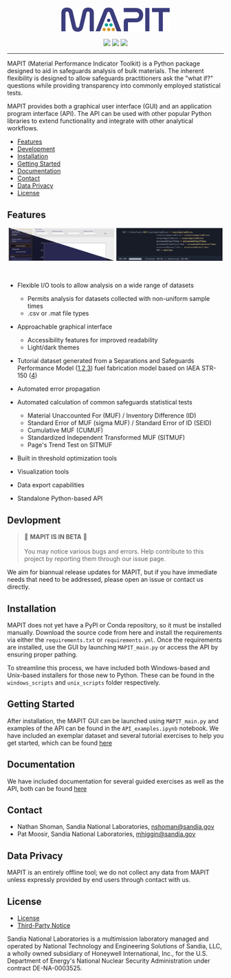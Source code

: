 <p align="center">
  <img src="./docs_v2/codeAssets/logo_small.png" width="50%"/>
</p>



<p align="center">
  <img src="https://img.shields.io/badge/platform-linux--64%20|%20win--64%20|%20macos--64-blue?style=plastic" />
  <img src="https://img.shields.io/badge/python-3.9-blue?style=plastic" />
  <img src="https://img.shields.io/badge/license-GPL-green?style=plastic)](https://www.gnu.org/licenses/gpl-3.0.en.html" />
</p>



--- 

MAPIT (Material Performance Indicator Toolkit) is a Python package designed to aid in safeguards analysis of bulk materials. The inherent flexibility is designed to allow safeguards practitioners ask the "what if?" questions while providing transparency into commonly employed statistical tests. 

MAPIT provides both a graphical user interface (GUI) and an application program interface (API). The API can be used with other popular Python libraries to extend functionality and integrate with other analytical workflows. 



* [Features](#features)
* [Development](#devlopment)
* [Installation](#installation)
* [Getting Started](#getting-started)
* [Documentation](#documentation)
* [Contact](#contact)
* [Data Privacy](#data-privacy)
* [License](#license)


## Features

<p align="center">
  <img src="./docs_v2/codeAssets/MAPIT_split3.png" width="49%"/>
  <img src="./docs_v2/codeAssets/mapit_api_ex.png" width="49%"/>
</p>


<br>

* Flexible I/O tools to allow analysis on a wide range of datasets
  * Permits analysis for datasets collected with non-uniform sample times
  * .csv or .mat file types

* Approachable graphical interface
  * Accessibility features for improved readability
  * Light/dark themes




* Tutorial dataset generated from a Separations and Safeguards Performance Model ([1](https://www.osti.gov/biblio/1375573-integration-sspm-stage-mpact-virtual-facility-distributed-test-bed),[2](https://www.osti.gov/biblio/1646073-separations-safeguards-performance-model-sspm-capabilities-application-integration),[3](https://www.osti.gov/biblio/1476138-bulk-handling-facility-modeling-simulation-safeguards-analysis)) fuel fabrication model based on IAEA STR-150 ([4](https://inis.iaea.org/search/search.aspx?orig_q=RN:17037216))

* Automated error propagation




* Automated calculation of common safeguards statistical tests
  * Material Unaccounted For (MUF) / Inventory Difference (ID)
  * Standard Error of MUF (sigma MUF) / Standard Error of ID (SEID)
  * Cumulative MUF (CUMUF)
  * Standardized Independent Transformed MUF (SITMUF)
  * Page's Trend Test on SITMUF


* Built in threshold optimization tools
* Visualization tools
* Data export capabilities
* Standalone Python-based API

## Devlopment

> :construction: **MAPIT IS IN BETA** :construction: \
> \
> You may notice various bugs and errors. Help contribute to this project by reporting them through our issue page.

We aim for biannual release updates for MAPIT, but if you have immediate needs that need to be addressed, please open an issue or contact us directly. 

## Installation

MAPIT does not yet have a PyPI or Conda repository, so it must be installed manually. Download the source code from here and install the requirements via either the `requirements.txt` or `requirements.yml`. Once the requirements are installed, use the GUI by launching `MAPIT_main.py` or access the API by ensuring proper pathing.

To streamline this process, we have included both Windows-based and Unix-based installers for those new to Python. These can be found in the `windows_scripts` and `unix_scripts` folder respectively. 

## Getting Started

After installation, the MAPIT GUI can be launched using `MAPIT_main.py` and examples of the API can be found in the `API_examples.ipynb` notebook. We have included an exemplar dataset and several tutorial exercises to help you get started, which can be found [here](https://sandialabs.github.io/MAPIT/guided_exercises.html)

## Documentation

We have included documentation for several guided exercises as well as the API, both can be found [here](https://sandialabs.github.io/MAPIT/)

## Contact

* Nathan Shoman, Sandia National Laboratories, nshoman@sandia.gov
* Pat Moosir, Sandia National Laboratories, mhiggin@sandia.gov

## Data Privacy

MAPIT is an entirely offline tool; we do not collect any data from MAPIT unless expressly provided by end users through contact with us. 

## License

* [License](LICENSE)
* [Third-Party Notice](NOTICE.md)

Sandia National Laboratories is a multimission laboratory managed and operated by National Technology and Engineering Solutions of Sandia, LLC, a wholly owned subsidiary of Honeywell International, Inc., for the U.S. Department of Energy's National Nuclear Security Administration under contract DE-NA-0003525.
